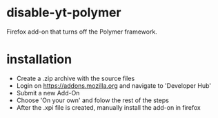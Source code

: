 # disable-yt-polymer
Firefox add-on that turns off the Polymer framework.

# installation
- Create a .zip archive with the source files
- Login on https://addons.mozilla.org and navigate to 'Developer Hub'
- Submit a new Add-On
- Choose 'On your own' and folow the rest of the steps
- After the .xpi file is created, manually install the add-on in firefox

